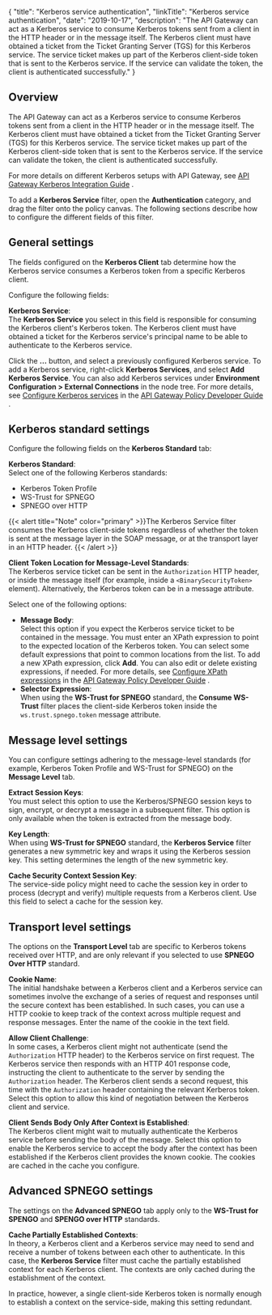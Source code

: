 {
"title": "Kerberos service authentication",
"linkTitle": "Kerberos service authentication",
"date": "2019-10-17",
"description": "The API Gateway can act as a Kerberos service to consume Kerberos tokens sent from a client in the HTTP header or in the message itself. The Kerberos client must have obtained a ticket from the Ticket Granting Server (TGS) for this Kerberos service. The service ticket makes up part of the Kerberos client-side token that is sent to the Kerberos service. If the service can validate the token, the client is authenticated successfully."
}
﻿

Overview
--------

The API Gateway can act as a Kerberos service to consume Kerberos tokens sent from a client in the HTTP header or in the message itself. The Kerberos client must have obtained a ticket from the Ticket Granting Server (TGS) for this Kerberos service. The service ticket makes up part of the Kerberos client-side token that is sent to the Kerberos service. If the service can validate the token, the client is authenticated successfully.

For more details on different Kerberos setups with API Gateway, see
[API Gateway Kerberos Integration Guide](/bundle/APIGateway_77_IntegrationKerberos_allOS_en_HTML5)
.

To add a **Kerberos Service** filter, open the **Authentication** category, and drag the filter onto the policy canvas. The following sections describe how to configure the different fields of this filter.

General settings
----------------

The fields configured on the **Kerberos Client**
tab determine how the Kerberos service consumes a Kerberos token from a specific Kerberos client.

Configure the following fields:

**Kerberos Service**:\
The **Kerberos Service**
you select in this field is responsible for consuming the Kerberos client's Kerberos token. The Kerberos client must have obtained a ticket for the Kerberos service's principal name to be able to authenticate to the Kerberos service.

Click the **...** button, and select a previously configured Kerberos service. To add a Kerberos service, right-click **Kerberos Services**, and select **Add Kerberos Service**. You can also add Kerberos services under **Environment Configuration > External Connections** in the node tree. For more details, see
[Configure Kerberos services](/csh?context=614&product=prod-api-gateway-77)
in the
[API Gateway Policy Developer Guide](/bundle/APIGateway_77_PolicyDevGuide_allOS_en_HTML5/)
.

Kerberos standard settings
--------------------------

Configure the following fields on the **Kerberos Standard**
tab:

**Kerberos Standard**:\
Select one of the following Kerberos standards:

-   Kerberos Token Profile
-   WS-Trust for SPNEGO
-   SPNEGO over HTTP

{{< alert title="Note" color="primary" >}}The Kerberos Service filter consumes the Kerberos client-side tokens regardless of whether the token is sent at the message layer in the SOAP message, or at the transport layer in an HTTP header. {{< /alert >}}

**Client Token Location for Message-Level Standards**:\
The Kerberos service ticket can be sent in the `Authorization`
HTTP header, or inside the message itself (for example, inside a `<BinarySecurityToken>` element). Alternatively, the Kerberos token can be in a message attribute.

Select one of the following options:

-   **Message Body**:\
    Select this option if you expect the Kerberos service ticket to be contained in the message. You must enter an XPath expression to point to the expected location of the Kerberos token. You can select some default expressions that point to common locations from the list. To add a new XPath expression, click **Add**. You can also edit or delete existing expressions, if needed. For more details, see
    [Configure XPath expressions](/csh?context=640&product=prod-api-gateway-77)
    in the
    [API Gateway Policy Developer Guide](/bundle/APIGateway_77_PolicyDevGuide_allOS_en_HTML5/)
    .
-   **Selector Expression**:\
    When using the **WS-Trust for SPNEGO**
    standard, the **Consume WS-Trust**
    filter places the client-side Kerberos token inside the `ws.trust.spnego.token`
    message attribute.

Message level settings
----------------------

You can configure settings adhering to the message-level standards (for example, Kerberos Token Profile and WS-Trust for SPNEGO) on the **Message Level**
tab.

**Extract Session Keys**:\
You must select this option to use the Kerberos/SPNEGO session keys to sign, encrypt, or decrypt a message in a subsequent filter. This option is only available when the token is extracted from the message body.

**Key Length**:\
When using **WS-Trust for SPNEGO** standard, the **Kerberos Service**
filter generates a new symmetric key and wraps it using the Kerberos session key. This setting determines the length of the new symmetric key.

**Cache Security Context Session Key**:\
The service-side policy might need to cache the session key in order to process (decrypt and verify) multiple requests from a Kerberos client. Use this field to select a cache for the session key.

Transport level settings
------------------------

The options on the **Transport Level**
tab are specific to Kerberos tokens received over HTTP, and are only relevant if you selected to use **SPNEGO Over HTTP**
standard.

**Cookie Name**:\
The initial handshake between a Kerberos client and a Kerberos service can sometimes involve the exchange of a series of request and responses until the secure context has been established. In such cases, you can use a HTTP cookie to keep track of the context across multiple request and response messages. Enter the name of the cookie in the text field.

**Allow Client Challenge**:\
In some cases, a Kerberos client might not authenticate (send the `Authorization`
HTTP header) to the Kerberos service on first request. The Kerberos service then responds with an HTTP 401 response code, instructing the client to authenticate to the server by sending the `Authorization`
header. The Kerberos client sends a second request, this time with the `Authorization`
header containing the relevant Kerberos token. Select this option to allow this kind of negotiation between the Kerberos client and service.

**Client Sends Body Only After Context is Established**:\
The Kerberos client might wait to mutually authenticate the Kerberos service before sending the body of the message. Select this option to enable the Kerberos service to accept the body after the context has been established if the Kerberos client provides the known cookie. The cookies are cached in the cache you configure.

Advanced SPNEGO settings
------------------------

The settings on the **Advanced SPNEGO**
tab apply only to the **WS-Trust for SPENGO**
and **SPENGO over HTTP**
standards.

**Cache Partially Established Contexts**:\
In theory, a Kerberos client and a Kerberos service may need to send and receive a number of tokens between each other to authenticate. In this case, the **Kerberos Service**
filter must cache the partially established context for each Kerberos client. The contexts are only cached during the establishment of the context.

In practice, however, a single client-side Kerberos token is normally enough to establish a context on the service-side, making this setting redundant.
